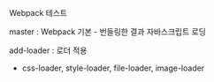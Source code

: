 Webpack 테스트

master : Webpack 기본 - 번들링한 결과 자바스크립트 로딩

add-loader : 로더 적용
- css-loader, style-loader, file-loader, image-loader
